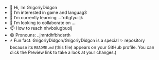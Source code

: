 - 👋 Hi, Im GrigoriyDidgon
- 👀 I’m interested in game and languag3
- 🌱 I’m currently learning ...frdtgfyuiljk
- 💞️ I’m looking to collaborate on ...
- 📫 How to reach nhvboiugbuoij
- 😄 Pronouns: ..jmntdhfbhdsrth
- ⚡ Fun fact:
GrigoriyDidgon/GrigoriyDidgon is a special ✨ repository because its `README.md` (this file) appears on your GitHub profile.
You can click the Preview link to take a look at your changes.)
